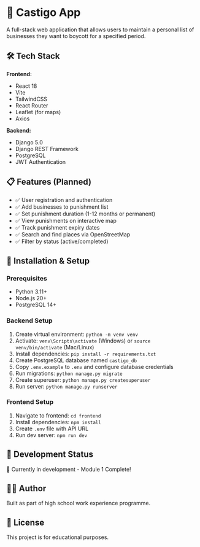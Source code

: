 # 🎯 Castigo App

A full-stack web application that allows users to maintain a personal list of businesses they want to boycott for a specified period.

## 🛠️ Tech Stack

**Frontend:**

- React 18
- Vite
- TailwindCSS
- React Router
- Leaflet (for maps)
- Axios

**Backend:**

- Django 5.0
- Django REST Framework
- PostgreSQL
- JWT Authentication

## 📋 Features (Planned)

- ✅ User registration and authentication
- ✅ Add businesses to punishment list
- ✅ Set punishment duration (1-12 months or permanent)
- ✅ View punishments on interactive map
- ✅ Track punishment expiry dates
- ✅ Search and find places via OpenStreetMap
- ✅ Filter by status (active/completed)

## 🚀 Installation & Setup

### Prerequisites

- Python 3.11+
- Node.js 20+
- PostgreSQL 14+

### Backend Setup

1. Create virtual environment: `python -m venv venv`
2. Activate: `venv\Scripts\activate` (Windows) or `source venv/bin/activate` (Mac/Linux)
3. Install dependencies: `pip install -r requirements.txt`
4. Create PostgreSQL database named `castigo_db`
5. Copy `.env.example` to `.env` and configure database credentials
6. Run migrations: `python manage.py migrate`
7. Create superuser: `python manage.py createsuperuser`
8. Run server: `python manage.py runserver`

### Frontend Setup

1. Navigate to frontend: `cd frontend`
2. Install dependencies: `npm install`
3. Create `.env` file with API URL
4. Run dev server: `npm run dev`

## 📝 Development Status

🚧 Currently in development - Module 1 Complete!

## 👨‍💻 Author

Built as part of high school work experience programme.

## 📄 License

This project is for educational purposes.
